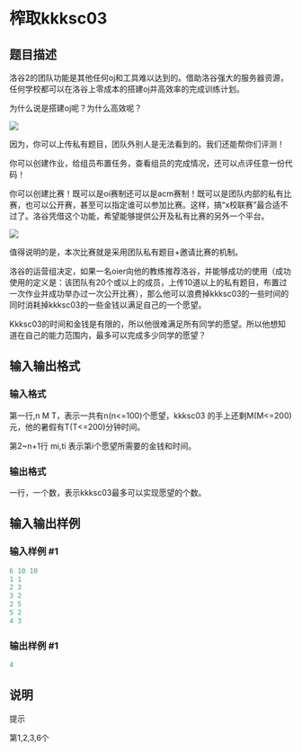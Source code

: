 # 榨取kkksc03

## 题目描述

洛谷2的团队功能是其他任何oj和工具难以达到的。借助洛谷强大的服务器资源，任何学校都可以在洛谷上零成本的搭建oj并高效率的完成训练计划。

为什么说是搭建oj呢？为什么高效呢？

![](https://cdn.luogu.com.cn/upload/pic/1236.png)

因为，你可以上传私有题目，团队外别人是无法看到的。我们还能帮你们评测！

你可以创建作业，给组员布置任务，查看组员的完成情况，还可以点评任意一份代码！

你可以创建比赛！既可以是oi赛制还可以是acm赛制！既可以是团队内部的私有比赛，也可以公开赛，甚至可以指定谁可以参加比赛。这样，搞“x校联赛”最合适不过了。洛谷凭借这个功能，希望能够提供公开及私有比赛的另外一个平台。

![](https://cdn.luogu.com.cn/upload/pic/1237.png)

值得说明的是，本次比赛就是采用团队私有题目+邀请比赛的机制。

洛谷的运营组决定，如果一名oier向他的教练推荐洛谷，并能够成功的使用（成功使用的定义是：该团队有20个或以上的成员，上传10道以上的私有题目，布置过一次作业并成功举办过一次公开比赛），那么他可以浪费掉kkksc03的一些时间的同时消耗掉kkksc03的一些金钱以满足自己的一个愿望。

Kkksc03的时间和金钱是有限的，所以他很难满足所有同学的愿望。所以他想知道在自己的能力范围内，最多可以完成多少同学的愿望？

## 输入输出格式

### 输入格式

第一行,n M T，表示一共有n(n<=100)个愿望，kkksc03 的手上还剩M(M<=200)元，他的暑假有T(T<=200)分钟时间。

第2~n+1行 mi,ti 表示第i个愿望所需要的金钱和时间。

### 输出格式

一行，一个数，表示kkksc03最多可以实现愿望的个数。

## 输入输出样例

### 输入样例 #1

```cpp
6 10 10
1 1
2 3 
3 2
2 5
5 2
4 3
```


### 输出样例 #1

```cpp
4
```


## 说明

提示

第1,2,3,6个

